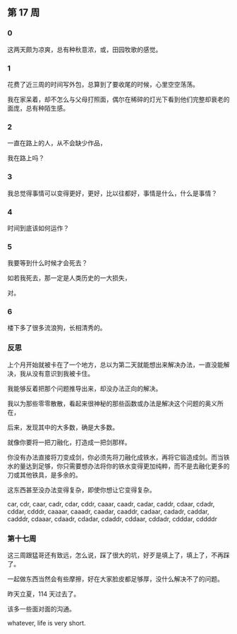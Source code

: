 ## 第 17 周

### 0

这两天颇为凉爽，总有种秋意浓，或，田园牧歌的感觉。


### 1

花费了近三周的时间写外包，总算到了要收尾的时候，心里空空荡荡。

我在家呆着，却不怎么与父母打照面，偶尔在稀碎的灯光下看到他们完整却衰老的面庞，总有种陌生感。


### 2

一直在路上的人，从不会缺少作品，

我在路上吗？


### 3

我总觉得事情可以变得更好，更好，比以往都好，事情是什么，什么是事情？


### 4

时间到底该如何运作？


### 5

我要等到什么时候才会死去？

如若我死去，那一定是人类历史的一大损失，

对。


### 6

楼下多了很多流浪狗，长相清秀的。


### 反思

上个月开始就被卡在了一个地方，总以为第二天就能想出来解决办法，一直没能解决，我从没有意识到我被卡住。

我能够反着把那个问题推导出来，却没办法正向的解决。

我以为那些零零散散，看起来很神秘的那些函数或办法是解决这个问题的奥义所在，

后来，发现其中的大多数，确是大多数。

就像你要将一把刀融化，打造成一把剑那样。

你没有办法直接将刀变成剑，你必须先将刀融化成铁水，再将它锻造成剑。而当铁水的量达到足够，你只需要想办法将你的铁水变得更加纯粹，而不是去融化更多的刀或其他铁具，是多余的。

这东西甚至没办法变得复杂，即使你想让它变得复杂。

car, cdr, caar, cadr, cdar, cddr, caaar, caadr, cadar, caddr, cdaar, cdadr, cddar, cdddr, caaaar, caaadr, caadar, caaddr, cadaar, cadadr, caddar, cadddr, cdaaar, cdaadr, cdadar, cdaddr, cddaar, cddadr, cdddar, cddddr


### 第十七周

这三周跟猛哥还有致远，怎么说，踩了很大的坑，好歹是填上了，填上了，不再踩了。

一起做东西当然会有些摩擦，好在大家脸皮都足够厚，没什么解决不了的问题。

昨天立夏，114 天过去了。

该多一些面对面的沟通。

whatever, life is very short.
